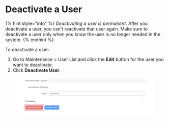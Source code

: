 # Deactivate a User

{% hint style="info" %}
_Deactivating a user is permanent_. After you deactivate a user, you can't reactivate that user again. Make sure to deactivate a user only when you know the user is no longer needed in the system.
{% endhint %}

To deactivate a user:&#x20;

1. Go to Maintenance > User List and click the **Edit** button for the user you want to deactivate.
2. Click **Deactivate User**.

<figure><img src="../../.gitbook/assets/image.png" alt=""><figcaption></figcaption></figure>
